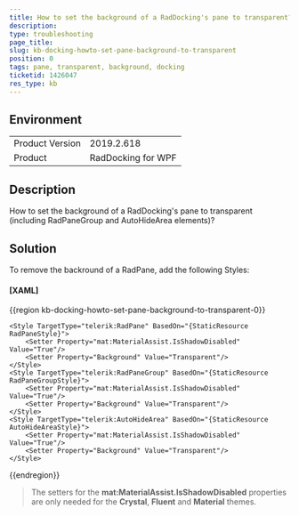 ```yaml
---
title: How to set the background of a RadDocking's pane to transparent?
description: 
type: troubleshooting
page_title: 
slug: kb-docking-howto-set-pane-background-to-transparent
position: 0
tags: pane, transparent, background, docking
ticketid: 1426047
res_type: kb
---
```


## Environment
<table>
	<tbody>
		<tr>
			<td>Product Version</td>
			<td>2019.2.618</td>
		</tr>
		<tr>
			<td>Product</td>
			<td>RadDocking for WPF</td>
		</tr>
	</tbody>
</table>


## Description
How to set the background of a RadDocking's pane to transparent (including RadPaneGroup and AutoHideArea elements)?

## Solution
To remove the backround of a RadPane, add the following Styles:

#### __[XAML]__
{{region kb-docking-howto-set-pane-background-to-transparent-0}}
  <!-- If you are using the StyleManager theming mechanism, remove the BasedOn attributes -->
	<Style TargetType="telerik:RadPane" BasedOn="{StaticResource RadPaneStyle}">
		<Setter Property="mat:MaterialAssist.IsShadowDisabled" Value="True"/>
		<Setter Property="Background" Value="Transparent"/>
	</Style>
	<Style TargetType="telerik:RadPaneGroup" BasedOn="{StaticResource RadPaneGroupStyle}">
		<Setter Property="mat:MaterialAssist.IsShadowDisabled" Value="True"/>
		<Setter Property="Background" Value="Transparent"/>
	</Style>
	<Style TargetType="telerik:AutoHideArea" BasedOn="{StaticResource AutoHideAreaStyle}">
		<Setter Property="mat:MaterialAssist.IsShadowDisabled" Value="True"/>
		<Setter Property="Background" Value="Transparent"/>
	</Style>
{{endregion}}

> The setters for the **mat:MaterialAssist.IsShadowDisabled** properties are only needed for the **Crystal**, **Fluent** and **Material** themes.
